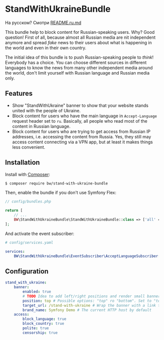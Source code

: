 # StandWithUkraineBundle

На русском? Смотри [README.ru.md](README.ru.md)

This bundle help to block content for Russian-speaking users. Why? Good question!
First of all, because almost all Russian media are nit independent anymore and
spread *fake* news to their users about what is happening in the world and even
in their own country.

The initial idea of this bundle is to push Russian-speaking people to *think*!
Everybody has a choice. You can choose different sources in different languages
to know the news from many other independent media around the world, don't limit
yourself with Russian language and Russian media only.

## Features
- Show "StandWithUkraine" banner to show that your website stands united with the people
  of Ukraine.
- Block content for users who have the main language in `Accept-Language` request header
  set to `ru`. Basically, all people who read most of the content in Russian language.
- Block content for users who are trying to get access from Russian IP addresses, i.e.
  accessing the content from Russia. Yes, they still may access content connecting via
  a VPN app, but at least it makes things less convenient.

## Installation

Install with [Composer](https://getcomposer.org/):

```bash
$ composer require bw/stand-with-ukraine-bundle
```

Then, enable the bundle if you don't use Symfony Flex:

```php
// config/bundles.php

return [
    // ...
    BW\StandWithUkraineBundle\StandWithUkraineBundle::class => ['all' => true],
];
```

And activate the event subscriber:

```yaml
# config/services.yaml

services:
    BW\StandWithUkraineBundle\EventSubscriber\AcceptLanguageSubscriber: ~
```

## Configuration
```yaml
stand_with_ukraine:
    banner:
        enabled: true
        # TODO Idea to add left/right positions and render small banner there
        position: top # Possible options: "top" ro "bottom". Set to "top" by default  
        target_url: /stand-with-ukraine # Wrap the banner with a link to the given URL
        brand_name: Symfony Demo # The current HTTP host by default
    access:
        block_language: true
        block_country: true
        polite: true
        censorship: true
        
```
